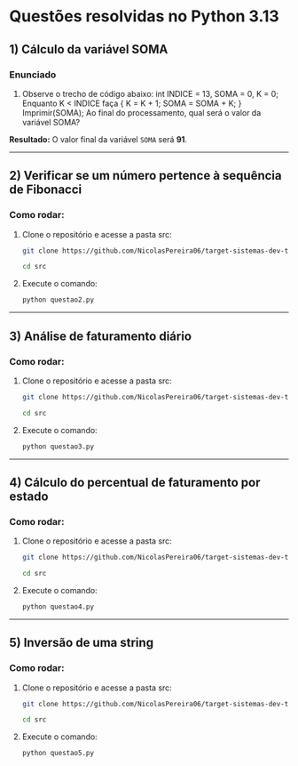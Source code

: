 # Questões resolvidas no Python 3.13

## 1) Cálculo da variável SOMA

### Enunciado
1) Observe o trecho de código abaixo: int INDICE = 13, SOMA = 0, K = 0;
Enquanto K < INDICE faça { K = K + 1; SOMA = SOMA + K; }
Imprimir(SOMA);
Ao final do processamento, qual será o valor da variável SOMA?

**Resultado:**
O valor final da variável `SOMA` será **91**.

---

## 2) Verificar se um número pertence à sequência de Fibonacci

### Como rodar:
1. Clone o repositório e acesse a pasta src:
    ```bash 
    git clone https://github.com/NicolasPereira06/target-sistemas-dev-test
    ```

    ```bash 
    cd src
    ```

2. Execute o comando:
    ```bash
    python questao2.py
    ```

---

## 3) Análise de faturamento diário

### Como rodar:
1. Clone o repositório e acesse a pasta src:
    ```bash 
    git clone https://github.com/NicolasPereira06/target-sistemas-dev-test

    cd src
    ```
    
2. Execute o comando:
    ```bash
    python questao3.py
    ```
---

## 4) Cálculo do percentual de faturamento por estado

### Como rodar:
1. Clone o repositório e acesse a pasta src:
    ```bash 
    git clone https://github.com/NicolasPereira06/target-sistemas-dev-test

    cd src
    ```
    
2. Execute o comando:
    ```bash
    python questao4.py
    ```
---

## 5) Inversão de uma string

### Como rodar:
1. Clone o repositório e acesse a pasta src:
    ```bash 
    git clone https://github.com/NicolasPereira06/target-sistemas-dev-test

    cd src
    ```
    
2. Execute o comando:
    ```bash
    python questao5.py
    ```
